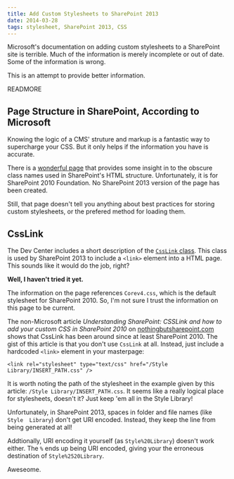 ```yaml
---
title: Add Custom Stylesheets to SharePoint 2013
date: 2014-03-28
tags: stylesheet, SharePoint 2013, CSS
---
```


Microsoft's documentation on adding custom stylesheets to a SharePoint site is 
terrible. Much of the information is merely incomplete or out of date. Some of 
the information is wrong. 

This is an attempt to provide better information.

READMORE

## Page Structure in SharePoint, According to Microsoft

Knowing the logic of a CMS' struture and markup is a fantastic way to supercharge
your CSS. But it only helps if the information you have is accurate.

There is a [wonderful page][1] that provides some insight in to the obscure 
class names used in SharePoint's HTML structure. Unfortunately, it is for 
SharePoint 2010 Foundation. No SharePoint 2013 version of the page has been 
created.

Still, that page doesn't tell you anything about best practices for storing 
custom stylesheets, or the prefered method for loading them.

## CssLink 

The Dev Center includes a short description of the [`CssLink` class][2]. This class
is used by SharePoint 2013 to include a `<link>` element into a HTML page. This 
sounds like it would do the job, right? 

**Well, I haven't tried it yet.** 

The information on the page references `Corev4.css`, which is the default 
stylesheet for SharePoint 2010. So, I'm not sure I trust the information on 
this page to be current.

The non-Microsoft article _Understanding SharePoint: CSSLink and how to add your
custom CSS in SharePoint 2010_ on [nothingbutsharepoint.com][3] shows that CssLink 
has been around since at least SharePoint 2010. The gist of this article is that
you don't use `CssLink` at all. Instead, just include a hardcoded `<link>` element
in your masterpage:

~~~
<link rel="stylesheet" type="text/css" href="/Style Library/INSERT_PATH.css" />
~~~

It is worth noting the path of the stylesheet in the example given by this article:
`/Style Library/INSERT_PATH.css`. It seems like a really logical place for stylesheets,
doesn't it? Just keep 'em all in the Style Library!

Unfortunately, in SharePoint 2013, spaces in folder and file names (like `Style 
Library`) don't get URI encoded. Instead, they keep the line from being generated
at all! 

Addtionally, URI encoding it yourself (as `Style%20Library`) doesn't work either.
The `%` ends up being URI encoded, giving your the erroneous destination of 
`Style%2520Library`.

Aweseome.

[1]: http://msdn.microsoft.com/en-us/library/office/ms438349(v=office.14).aspx "Cascading Style Sheets Class Usage in SharePoint Foundation"
[2]: http://msdn.microsoft.com/en-us/library/office/microsoft.sharepoint.webcontrols.csslink(v=office.15).aspx "CssLink class"
[3]: https://www.nothingbutsharepoint.com/sites/eusp/Pages/Understanding-SharePoint-CSSLink-and-how-to-add-your-custom-CSS-in-SharePoint-2010.aspx "Understanding SharePoint: CSSLink and how to add your custom CSS in SharePoint 2010"
